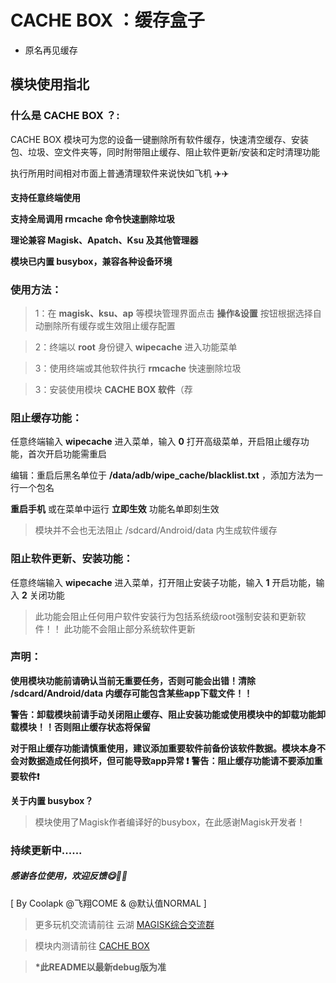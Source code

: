 
   # CACHE BOX ：缓存盒子
   * 原名再见缓存
     
   ##     模块使用指北
   

   ### 什么是 CACHE BOX ？:

CACHE BOX 模块可为您的设备一键删除所有软件缓存，快速清空缓存、安装包、垃圾、空文件夹等，同时附带阻止缓存、阻止软件更新/安装和定时清理功能

执行所用时间相对市面上普通清理软件来说快如飞机 ✈️✈️

__支持任意终端使用__

__支持全局调用 rmcache 命令快速删除垃圾__

__理论兼容 Magisk、Apatch、Ksu 及其他管理器__

__模块已内置 busybox，兼容各种设备环境__


   ### 使用方法：
 
> 1：在 **magisk、ksu、ap** 等模块管理界面点击 **操作&设置** 按钮根据选择自动删除所有缓存或生效阻止缓存配置

> 2：终端以 **root** 身份键入 **wipecache** 进入功能菜单

> 3：使用终端或其他软件执行 **rmcache** 快速删除垃圾

> 3：安装使用模块 **CACHE BOX 软件**（荐


   ### 阻止缓存功能：

任意终端输入 **wipecache**  进入菜单，输入 **0** 打开高级菜单，开启阻止缓存功能，首次开启功能需重启

编辑：重启后黑名单位于 **/data/adb/wipe_cache/blacklist.txt** ，添加方法为一行一个包名

**重启手机** 或在菜单中运行 **立即生效** 功能名单即刻生效

> 模块并不会也无法阻止 /sdcard/Android/data 内生成软件缓存


   ### 阻止软件更新、安装功能：

任意终端输入 **wipecache** 进入菜单，打开阻止安装子功能，输入 **1** 开启功能，输入 **2** 关闭功能
> 此功能会阻止任何用户软件安装行为包括系统级root强制安装和更新软件！！
> 此功能不会阻止部分系统软件更新


   ### 声明：

**使用模块功能前请确认当前无重要任务，否则可能会出错！清除 /sdcard/Android/data 内缓存可能包含某些app下载文件！！**

**警告：卸载模块前请手动关闭阻止缓存、阻止安装功能或使用模块中的卸载功能卸载模块！！否则阻止缓存状态将保留**

**对于阻止缓存功能请慎重使用，建议添加重要软件前备份该软件数据。模块本身不会对数据造成任何损坏，但可能导致app异常 ❗**
**警告：阻止缓存功能请不要添加重要软件❗**

**关于内置 busybox？**
> 模块使用了Magisk作者编译好的busybox，在此感谢Magisk开发者！



### 持续更新中......
##### 感谢各位使用，欢迎反馈😋🎉🎉
[ By Coolapk @飞翔COME & @默认值NORMAL ]
> 更多玩机交流请前往 云湖 [MAGISK综合交流群](https://yhfx.jwznb.com/share?key=TihFLlAj6ZJ9&ts=1740281856)

> 模块内测请前往 [CACHE BOX](https://yhfx.jwznb.com/share?key=yigOTedUjh62&ts=1747355950)

> __*此README以最新debug版为准__

